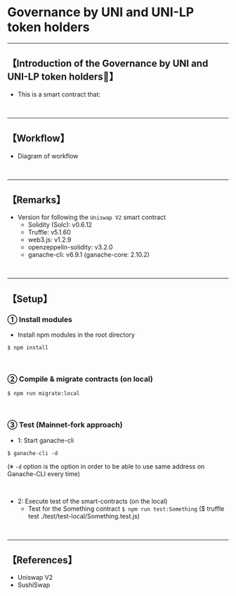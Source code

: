 # Governance by UNI and UNI-LP token holders

***
## 【Introduction of the Governance by UNI and UNI-LP token holders🦄】
- This is a smart contract that: 


&nbsp;

***

## 【Workflow】
- Diagram of workflow  

&nbsp;

***

## 【Remarks】
- Version for following the `Uniswap V2` smart contract
  - Solidity (Solc): v0.6.12
  - Truffle: v5.1.60
  - web3.js: v1.2.9
  - openzeppelin-solidity: v3.2.0
  - ganache-cli: v6.9.1 (ganache-core: 2.10.2)


&nbsp;

***

## 【Setup】
### ① Install modules
- Install npm modules in the root directory
```
$ npm install
```

<br>

### ② Compile & migrate contracts (on local)
```
$ npm run migrate:local
```

<br>

### ③ Test (Mainnet-fork approach)
- 1: Start ganache-cli
```
$ ganache-cli -d
```
(※ `-d` option is the option in order to be able to use same address on Ganache-CLI every time)

<br>

- 2: Execute test of the smart-contracts (on the local)
  - Test for the Something contract
    `$ npm run test:Something`
    ($ truffle test ./test/test-local/Something.test.js)

<br>


***

## 【References】
- Uniswap V2
- SushiSwap


